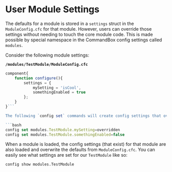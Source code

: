 # User Module Settings

The defaults for a module is stored in a `settings` struct in the `ModuleConfig.cfc` for that module.  However, users can override those settings without needing to touch the core module code.  This is made possible by special namespace in the CommandBox config settings called `modules`.

Consider the following module settings:

**`/modules/TestModule/ModuleConfig.cfc`**
```javascript
component{
    function configure(){
        settings = {
            mySetting = 'isCool',
            somethingEnabled = true
        };
    }
}```

The following `config set` commands will create config settings that override those.  The pattern is `modules.moduleName.settingName`.

```bash
config set modules.TestModule.mySetting=overridden
config set modules.TestModule.somethingEnabled=false
```

When a module is loaded, the config settings (that exist) for that module are also loaded and overwrite the defaults from `ModuleConfig.cfc`.  You can easily see what settings are set for our `TestModule` like so:

```bash
config show modules.TestModule
```